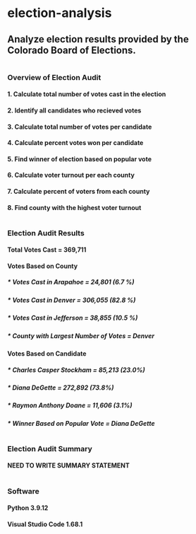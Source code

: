 # election-analysis
## Analyze election results provided by the Colorado Board of Elections. 
#
#
### Overview of Election Audit
#### 1. Calculate total number of votes cast in the election
#### 2. Identify all candidates who recieved votes
#### 3. Calculate total number of votes per candidate
#### 4. Calculate percent votes won per candidate
#### 5. Find winner of election based on popular vote
#### 6. Calculate voter turnout per each county
#### 7. Calculate percent of voters from each county
#### 8. Find county with the highest voter turnout
#
#
### Election Audit Results

#### Total Votes Cast = 369,711

#### Votes Based on County
##### * Votes Cast in Arapahoe = 24,801 (6.7 %)
##### * Votes Cast in Denver = 306,055 (82.8 %)
##### * Votes Cast in Jefferson = 38,855 (10.5 %)
##### * County with Largest Number of Votes = Denver

#### Votes Based on Candidate
##### * Charles Casper Stockham = 85,213 (23.0%)
##### * Diana DeGette = 272,892 (73.8%)
##### * Raymon Anthony Doane = 11,606 (3.1%)
##### * Winner Based on Popular Vote = Diana DeGette
#
#
### Election Audit Summary

#### NEED TO WRITE SUMMARY STATEMENT

#
#
### Software
#### Python 3.9.12
#### Visual Studio Code 1.68.1